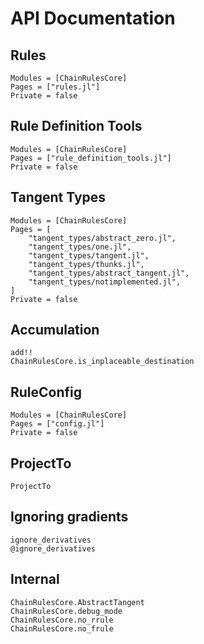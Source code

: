 # API Documentation

## Rules
```@autodocs
Modules = [ChainRulesCore]
Pages = ["rules.jl"]
Private = false
```

## Rule Definition Tools
```@autodocs
Modules = [ChainRulesCore]
Pages = ["rule_definition_tools.jl"]
Private = false
```

## Tangent Types
```@autodocs
Modules = [ChainRulesCore]
Pages = [
    "tangent_types/abstract_zero.jl",
    "tangent_types/one.jl",
    "tangent_types/tangent.jl",
    "tangent_types/thunks.jl",
    "tangent_types/abstract_tangent.jl",
    "tangent_types/notimplemented.jl",
]
Private = false
```

## Accumulation
```@docs
add!!
ChainRulesCore.is_inplaceable_destination
```

## RuleConfig
```@autodocs
Modules = [ChainRulesCore]
Pages = ["config.jl"]
Private = false
```

## ProjectTo
```@docs
ProjectTo
```

## Ignoring gradients
```@docs
ignore_derivatives
@ignore_derivatives
```

## Internal
```@docs
ChainRulesCore.AbstractTangent
ChainRulesCore.debug_mode
ChainRulesCore.no_rrule
ChainRulesCore.no_frule
```
